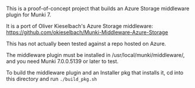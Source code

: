 This is a proof-of-concept project that builds an Azure Storage middleware plugin for Munki 7.

It is a port of Oliver Kieselbach's Azure Storage middleware:
https://github.com/okieselbach/Munki-Middleware-Azure-Storage

This has not actually been tested against a repo hosted on Azure.

The middleware plugin must be installed in /usr/local/munki/middleware/, and you need Munki 7.0.0.5139 or later to test.

To build the middleware plugin and an Installer pkg that installs it, cd into this directory and run `./build_pkg.sh`
